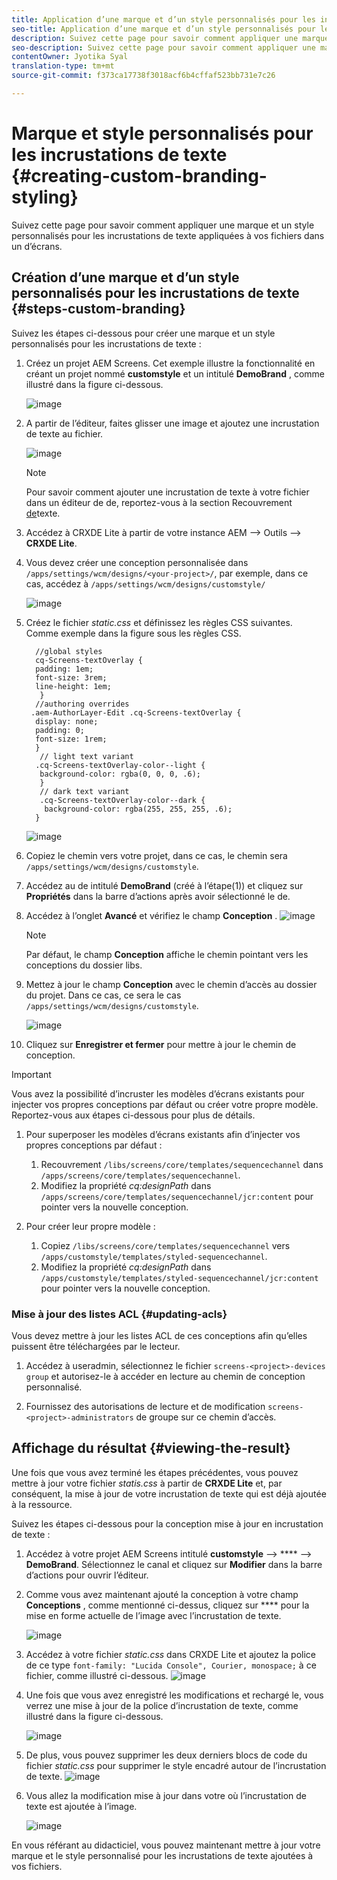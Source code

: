 ```yaml
---
title: Application d’une marque et d’un style personnalisés pour les incrustations de texte
seo-title: Application d’une marque et d’un style personnalisés pour les incrustations de texte
description: Suivez cette page pour savoir comment appliquer une marque et un style personnalisés pour les incrustations de texte.
seo-description: Suivez cette page pour savoir comment appliquer une marque et un style personnalisés pour les incrustations de texte.
contentOwner: Jyotika Syal
translation-type: tm+mt
source-git-commit: f373ca17738f3018acf6b4cffaf523bb731e7c26

---
```



# Marque et style personnalisés pour les incrustations de texte {#creating-custom-branding-styling}

Suivez cette page pour savoir comment appliquer une marque et un style personnalisés pour les incrustations de texte appliquées à vos fichiers dans un d’écrans.

## Création d’une marque et d’un style personnalisés pour les incrustations de texte {#steps-custom-branding}

Suivez les étapes ci-dessous pour créer une marque et un style personnalisés pour les incrustations de texte :

1. Créez un projet AEM Screens. Cet exemple illustre la fonctionnalité en créant un projet nommé **customstyle** et un  intitulé **DemoBrand** , comme illustré dans la figure ci-dessous.

   ![image](/help/user-guide/assets/custom-brand/custom-brand1.png)

1. A partir de l’éditeur, faites glisser une image et ajoutez une incrustation de texte au fichier.

   ![image](/help/user-guide/assets/custom-brand/custom-brand2.png)

   >[!NOTE]
   >Pour savoir comment ajouter une incrustation de texte à votre fichier dans un éditeur de  de, reportez-vous à la section Recouvrement [de](/help/user-guide/text-overlay.md)texte.

1. Accédez à CRXDE Lite à partir de votre instance AEM --> Outils --> **CRXDE Lite**.

1. Vous devez créer une conception personnalisée dans `/apps/settings/wcm/designs/<your-project>/`, par exemple, dans ce cas, accédez à `/apps/settings/wcm/designs/customstyle/`

   ![image](/help/user-guide/assets/custom-brand/custom-brand3.png)

1. Créez le fichier *static.css* et définissez les règles CSS suivantes. Comme exemple dans la figure sous les règles CSS.

   ```shell
     //global styles
     cq-Screens-textOverlay {
     padding: 1em;
     font-size: 3rem;
     line-height: 1em;
      }
     //authoring overrides
    .aem-AuthorLayer-Edit .cq-Screens-textOverlay {
     display: none;
     padding: 0;
     font-size: 1rem;
     }
      // light text variant
     .cq-Screens-textOverlay-color--light {
      background-color: rgba(0, 0, 0, .6);
      }
      // dark text variant
      .cq-Screens-textOverlay-color--dark {
       background-color: rgba(255, 255, 255, .6);
     }
   ```
   ![image](/help/user-guide/assets/custom-brand/custom-brand4.png)

1. Copiez le chemin vers votre projet, dans ce cas, le chemin sera `/apps/settings/wcm/designs/customstyle`.

1. Accédez au  de intitulé **DemoBrand** (créé à l’étape(1)) et cliquez sur **Propriétés** dans la barre d’actions après avoir sélectionné le  de.

1. Accédez à l’onglet **Avancé** et vérifiez le champ **Conception** .
   ![image](/help/user-guide/assets/custom-brand/custom-brand5.png)

   >[!NOTE]
   >Par défaut, le champ **Conception** affiche le chemin pointant vers les conceptions du dossier libs.

1. Mettez à jour le champ **Conception** avec le chemin d’accès au dossier du projet. Dans ce cas, ce sera le cas `/apps/settings/wcm/designs/customstyle`.

   ![image](/help/user-guide/assets/custom-brand/custom-brand6.png)

1. Cliquez sur **Enregistrer et fermer** pour mettre à jour le chemin de conception.

>[!IMPORTANT]
> Vous avez la possibilité d’incruster les modèles d’écrans existants pour injecter vos propres conceptions par défaut ou créer votre propre modèle. Reportez-vous aux étapes ci-dessous pour plus de détails.

1. Pour superposer les modèles d’écrans existants afin d’injecter vos propres conceptions par défaut :

   1. Recouvrement `/libs/screens/core/templates/sequencechannel` dans `/apps/screens/core/templates/sequencechannel`.
   1. Modifiez la propriété *cq:designPath* dans `/apps/screens/core/templates/sequencechannel/jcr:content` pour pointer vers la nouvelle conception.

1. Pour créer leur propre modèle :
   1. Copiez `/libs/screens/core/templates/sequencechannel` vers `/apps/customstyle/templates/styled-sequencechannel`.
   1. Modifiez la propriété *cq:designPath* dans `/apps/customstyle/templates/styled-sequencechannel/jcr:content` pour pointer vers la nouvelle conception.


### Mise à jour des listes ACL {#updating-acls}

Vous devez mettre à jour les listes ACL de ces conceptions afin qu’elles puissent être téléchargées par le lecteur.

1. Accédez à useradmin, sélectionnez le fichier `screens-<project>-devices group` et autorisez-le à accéder en lecture au chemin de conception personnalisé.

1. Fournissez des autorisations de lecture et de modification `screens-<project>-administrators` de groupe sur ce chemin d’accès.

## Affichage du résultat {#viewing-the-result}

Une fois que vous avez terminé les étapes précédentes, vous pouvez mettre à jour votre fichier *statis.css* à partir de **CRXDE Lite** et, par conséquent,  la mise à jour de votre incrustation de texte qui est déjà ajoutée à la ressource.

Suivez les étapes ci-dessous pour  la conception mise à jour en incrustation de texte :

1. Accédez à votre projet AEM Screens intitulé **customstyle** —> **** —> **DemoBrand**. Sélectionnez le canal   et cliquez sur **Modifier** dans la barre d’actions pour ouvrir l’éditeur.

1. Comme vous avez maintenant ajouté la conception à votre champ **Conceptions** , comme mentionné ci-dessus, cliquez sur **** pour  la mise en forme actuelle de l’image avec l’incrustation de texte.

   ![image](/help/user-guide/assets/custom-brand/custom-brand7.png)

1. Accédez à votre fichier *static.css* dans CRXDE Lite et ajoutez la police de ce type `font-family: "Lucida Console", Courier, monospace;` à ce fichier, comme illustré ci-dessous.
   ![image](/help/user-guide/assets/custom-brand/custom-brand8.png)

1. Une fois que vous avez enregistré les modifications et rechargé le, vous verrez une mise à jour de la police d’incrustation de texte, comme illustré dans la figure ci-dessous.

   ![image](/help/user-guide/assets/custom-brand/custom-brand9.png)

1. De plus, vous pouvez supprimer les deux derniers blocs de code du fichier *static.css* pour supprimer le style encadré autour de l’incrustation de texte.
   ![image](/help/user-guide/assets/custom-brand/custom-brand10.png)

1. Vous allez  la modification mise à jour dans votre  où l’incrustation de texte est ajoutée à l’image.

   ![image](/help/user-guide/assets/custom-brand/custom-brand11.png)

En vous référant au didacticiel, vous pouvez maintenant mettre à jour votre marque et le style personnalisé pour les incrustations de texte ajoutées à vos fichiers.









